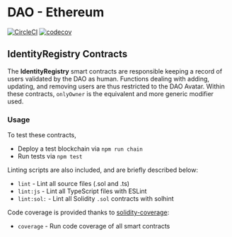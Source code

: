 # DAO - Ethereum

[![CircleCI](https://circleci.com/gh/dOrgTech/ID-DAO/tree/dev.svg?style=svg)](https://circleci.com/gh/dOrgTech/ID-DAO/tree/dev)
[![codecov](https://codecov.io/gh/dOrgTech/ID-DAO/branch/dev/graph/badge.svg)](https://codecov.io/gh/dOrgTech/ID-DAO)

## IdentityRegistry Contracts

The **IdentityRegistry** smart contracts are responsible keeping a record of users validated by the DAO as human. Functions dealing with adding, updating, and removing users are thus restricted to the DAO Avatar. Within these contracts, `onlyOwner` is the equivalent and more generic modifier used.

### Usage

To test these contracts,
  * Deploy a test blockchain via `npm run chain`
  * Run tests via `npm test`

Linting scripts are also included, and are briefly described below:
  * `lint` - Lint all source files (.sol and .ts)
  * `lint:js` - Lint all TypeScript files with ESLint
  * `lint:sol:` - Lint all Solidity `.sol` contracts with solhint

Code coverage is provided thanks to [solidity-coverage](https://github.com/sc-forks/solidity-coverage):
  * `coverage` - Run code coverage of all smart contracts

